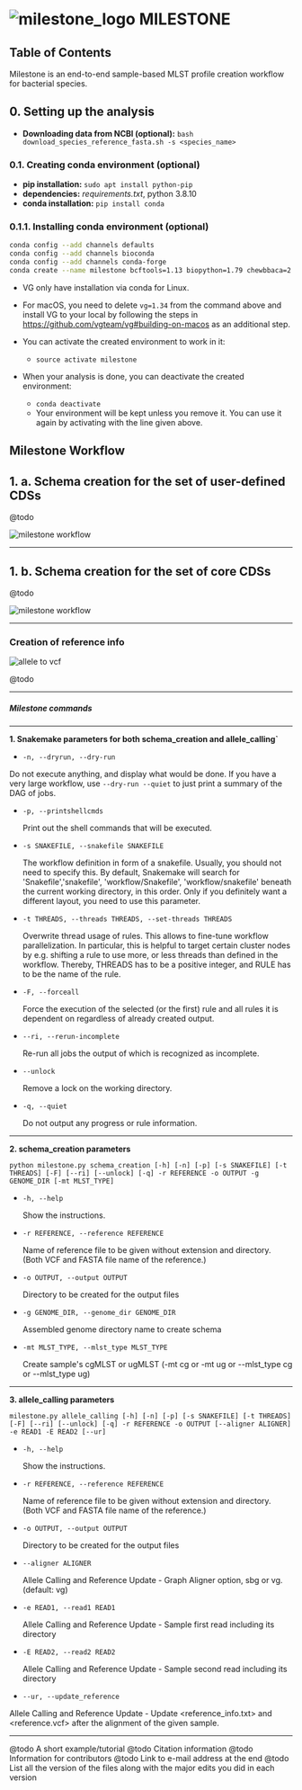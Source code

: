 <div align="left"> <h1> <img src="images/milestone.png" alt="milestone_logo"> MILESTONE </h1> </div>

## Table of Contents

Milestone is an end-to-end sample-based MLST profile creation workflow for bacterial species.

## 0. Setting up the analysis

- **Downloading data from NCBI (optional):** `bash download_species_reference_fasta.sh -s <species_name>`

### 0.1. Creating conda environment (optional)

- **pip installation:** `sudo apt install python-pip`
- **dependencies:** _requirements.txt_, python 3.8.10
- **conda installation:** `pip install conda`

### 0.1.1. Installing conda environment (optional)

```bash
conda config --add channels defaults
conda config --add channels bioconda
conda config --add channels conda-forge
conda create --name milestone bcftools=1.13 biopython=1.79 chewbbaca=2.7.0 htslib=1.13 fastp=0.12.4 freebayes=1.3.2 minimap2=2.17 pysam=0.16.0.1 samtools=1.13 snakemake=5.32.2 vg=1.34
```

- VG only have installation via conda for Linux.
- For macOS, you need to delete `vg=1.34` from the command above and install VG to your local by following the steps in https://github.com/vgteam/vg#building-on-macos as an additional step.

- You can activate the created environment to work in it:
  - `source activate milestone`

- When your analysis is done, you can deactivate the created environment:
  - `conda deactivate`
  - Your environment will be kept unless you remove it. You can use it again by activating with the line given above.

## Milestone Workflow

## 1. a. Schema creation for the set of user-defined CDSs

@todo

![milestone workflow](images/milestone_ug_workflow.png)



---



## 1. b. Schema creation for the set of core CDSs

@todo



![milestone workflow](images/milestone_cg_workflow.png)



---

### Creation of reference info

![allele to vcf](images/allele_to_vcf_github.png)

@todo

---

##### Milestone commands

---

**1. Snakemake parameters for both schema_creation and allele_calling`**

-  `-n, --dryrun, --dry-run`

  Do not execute anything, and display what would be done. If you have a very large workflow, use `--dry-run --quiet` to just print a summary of the DAG of jobs.

- `-p, --printshellcmds`

  Print out the shell commands that will be executed.

- `-s SNAKEFILE, --snakefile SNAKEFILE` 

  The workflow definition in form of a snakefile. Usually, you should not need to specify this. By default, Snakemake will search for 'Snakefile','snakefile', 'workflow/Snakefile', 'workflow/snakefile' beneath the current working directory, in this order. Only if you definitely want a different layout, you need to use this parameter.

- `-t THREADS, --threads THREADS, --set-threads THREADS`

  Overwrite thread usage of rules. This allows to fine-tune workflow parallelization. In particular, this is helpful to target certain cluster nodes by e.g. shifting a rule to use more, or less threads than defined in the workflow. Thereby, THREADS has to be a positive integer, and RULE has to be the name of the rule.

- `-F, --forceall`

  Force the execution of the selected (or the first) rule and all rules it is dependent on regardless of already created output.

- `--ri, --rerun-incomplete`

  Re-run all jobs the output of which is recognized as incomplete.

- `--unlock`

  Remove a lock on the working directory.

- `-q, --quiet`

  Do not output any progress or rule information.

---

**2. schema_creation parameters**

`python milestone.py schema_creation [-h] [-n] [-p] [-s SNAKEFILE] [-t THREADS] [-F] [--ri] [--unlock] [-q] -r REFERENCE -o OUTPUT -g GENOME_DIR [-mt MLST_TYPE]`

- `-h, --help`

  Show the instructions.

- `-r REFERENCE, --reference REFERENCE`

  Name of reference file to be given without extension and directory. (Both VCF and FASTA file name of the reference.)

- `-o OUTPUT, --output OUTPUT`

  Directory to be created for the output files

- `-g GENOME_DIR, --genome_dir GENOME_DIR`

  Assembled genome directory name to create schema

- `-mt MLST_TYPE, --mlst_type MLST_TYPE`

  Create sample's cgMLST or ugMLST (-mt cg or -mt ug or --mlst_type cg or --mlst_type ug)

---

**3. allele_calling parameters**

`milestone.py allele_calling [-h] [-n] [-p] [-s SNAKEFILE] [-t THREADS] [-F] [--ri] [--unlock] [-q] -r REFERENCE -o OUTPUT [--aligner ALIGNER] -e READ1 -E READ2 [--ur]`

- `-h, --help`

  Show the instructions.

- `-r REFERENCE, --reference REFERENCE`

  Name of reference file to be given without extension and directory. (Both VCF and FASTA file name of the reference.)

- `-o OUTPUT, --output OUTPUT`

  Directory to be created for the output files

- `--aligner ALIGNER`

  Allele Calling and Reference Update - Graph Aligner option, sbg or vg. (default: vg)

- `-e READ1, --read1 READ1`

  Allele Calling and Reference Update - Sample first read including its directory

- `-E READ2, --read2 READ2`

  Allele Calling and Reference Update - Sample second read including its directory

-  `--ur, --update_reference`

  Allele Calling and Reference Update - Update <reference_info.txt> and <reference.vcf> after the alignment of the given sample.

---

@todo A short example/tutorial
@todo Citation information
@todo Information for contributors
@todo Link to e-mail address at the end
@todo List all the version of the files along with the major edits you did in each version